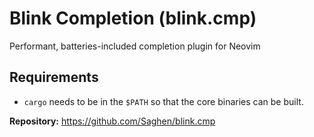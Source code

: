 # Blink Completion (blink.cmp)

Performant, batteries-included completion plugin for Neovim

## Requirements

- `cargo` needs to be in the `$PATH` so that the core binaries can be built.

**Repository:** <https://github.com/Saghen/blink.cmp>
